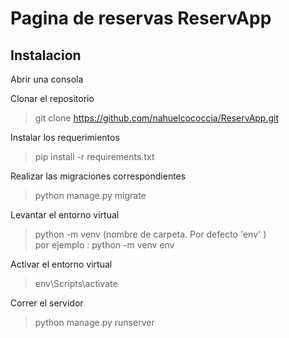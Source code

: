 # Pagina de reservas ReservApp

## Instalacion

Abrir una consola

Clonar el repositorio

> git clone https://github.com/nahuelcococcia/ReservApp.git

Instalar los requerimientos

> pip install -r requirements.txt

Realizar las migraciones correspondientes

> python manage.py migrate 

Levantar el entorno virtual

> python -m venv (nombre de carpeta. Por defecto 'env' )\
> por ejemplo : python -m venv env

Activar el entorno virtual

> env\Scripts\activate

Correr el servidor

> python manage.py runserver
